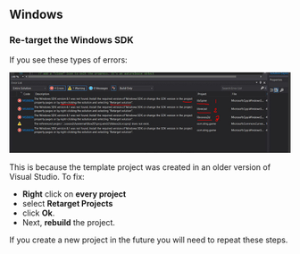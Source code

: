 ## Windows

### Re-target the Windows SDK
If you see these types of errors:

  ![](re-target-errors.jpeg)

This is because the template project was created in an older version of Visual Studio. To fix:

  * **Right** click on **every project**
  * select **Retarget Projects**
  * click **Ok**. 
  * Next, **rebuild** the project.

If you create a new project in the future you will need to repeat these steps.